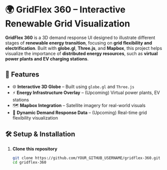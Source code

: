 # 🌍 GridFlex 360 – Interactive Renewable Grid Visualization

**GridFlex 360** is a 3D demand response UI designed to illustrate different stages of **renewable energy transition**, focusing on **grid flexibility and electrification**. Built with **globe.gl**, **Three.js**, and **Mapbox**, this project helps visualize the importance of **distributed energy resources**, such as **virtual power plants and EV charging stations**.

## 🚀 Features
- 🌐 **Interactive 3D Globe** – Built using `globe.gl` and `Three.js`
- ⚡ **Energy Infrastructure Overlay** – (Upcoming) Virtual power plants, EV stations
- 🗺️ **Mapbox Integration** – Satellite imagery for real-world visuals
- 📡 **Dynamic Demand Response Data** – (Upcoming) Real-time grid flexibility visualization

## 🛠️ Setup & Installation
1. **Clone this repository**  
   ```sh
   git clone https://github.com/YOUR_GITHUB_USERNAME/gridflex-360.git
   cd gridflex-360
